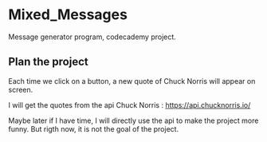 # Mixed_Messages
Message generator program, codecademy project.

## Plan the project
Each time we click on a button, a new quote of Chuck Norris will appear on screen.

I will get the quotes from the api Chuck Norris : https://api.chucknorris.io/

Maybe later if I have time, I will directly use the api to make the project more funny. But rigth now, it is not the goal of the project.